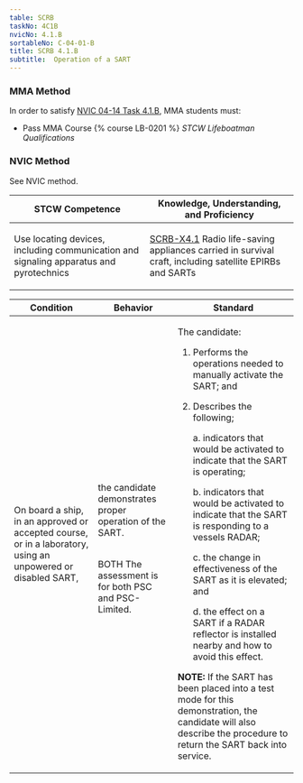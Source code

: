 ```yaml
---
table: SCRB
taskNo: 4C1B
nvicNo: 4.1.B 
sortableNo: C-04-01-B
title: SCRB 4.1.B 
subtitle:  Operation of a SART
---
```



### MMA Method

In order to satisfy  [NVIC 04-14  Task  4.1.B]({{site.baseurl}}/assets/images/nvic-04-14.pdf), MMA students must:

* Pass MMA Course {% course LB-0201 %}  *STCW Lifeboatman Qualifications*


### NVIC Method

<a onclick="togglevisibility('nvic_methods')" >See NVIC method.</a>

<div id='nvic_methods' class='hide'>

<table>
<thead>
<tr>
<th class='forty'> STCW Competence </th>
<th class='sixty'> Knowledge, Understanding, and Proficiency </th>
</tr>
</thead>




<tbody>
<tr><td markdown='1'>

Use locating devices, including communication and signaling apparatus and pyrotechnics

</td><td markdown='1'>

[SCRB-X4.1]({{site.baseurl}}/tables/621.html#SCRB-X4.1) Radio life-saving appliances carried in survival craft, including satellite EPIRBs and SARTs

</td></tr>


</tbody>
</table>


<table>
<thead>
<tr><th class='twenty'>  Condition </th><th class='twenty'> Behavior </th><th  class='sixty'>Standard </th></tr>
</thead>
<tbody >



<tr><td markdown='1'>

On board a ship, in an approved or accepted course, or in a laboratory, using an unpowered or disabled SART,

</td><td markdown='1'>

the candidate demonstrates proper operation of the SART.

<br>

<div class="tooltip">BOTH
<span class="tooltiptext">
The assessment is for both PSC and PSC-Limited.
</span>
</div>


</td><td markdown='1'>

The candidate:

1. Performs the operations needed to manually activate the SART; and 
2. Describes the following;

     a. indicators that would be activated to indicate that the SART is operating;

     b. indicators that would be activated to indicate that the SART is responding to a vessels RADAR;

     c. the change in effectiveness of the SART as it is elevated; and 

     d. the effect on a SART if a RADAR reflector is installed nearby and how to avoid this effect. 

**NOTE:**  If the SART has been placed into a test mode for this demonstration, the candidate will also describe the procedure to return the SART back into service. 

</td></tr>
</tbody>
</table>
</div>
